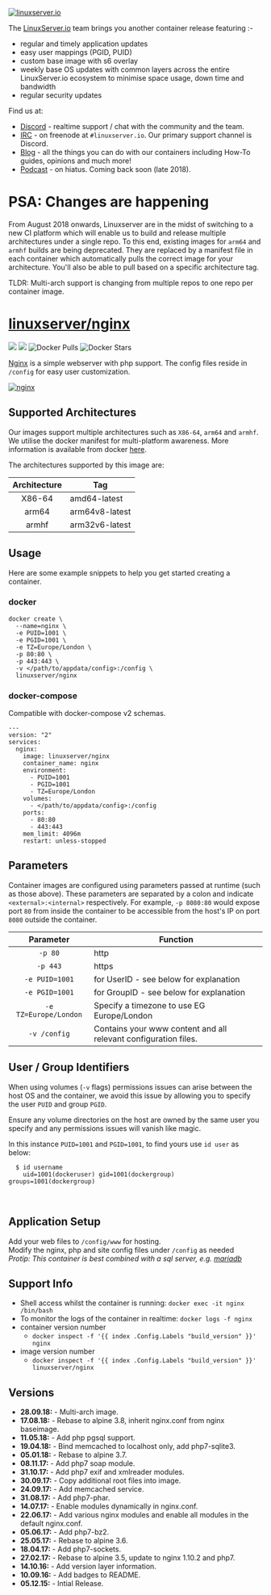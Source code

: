 [![linuxserver.io](https://raw.githubusercontent.com/linuxserver/docker-templates/master/linuxserver.io/img/linuxserver_medium.png)](https://linuxserver.io)

The [LinuxServer.io](https://linuxserver.io) team brings you another container release featuring :-

 * regular and timely application updates
 * easy user mappings (PGID, PUID)
 * custom base image with s6 overlay
 * weekly base OS updates with common layers across the entire LinuxServer.io ecosystem to minimise space usage, down time and bandwidth
 * regular security updates

Find us at:
* [Discord](https://discord.gg/YWrKVTn) - realtime support / chat with the community and the team.
* [IRC](https://irc.linuxserver.io) - on freenode at `#linuxserver.io`. Our primary support channel is Discord.
* [Blog](https://blog.linuxserver.io) - all the things you can do with our containers including How-To guides, opinions and much more!
* [Podcast](https://podcast.linuxserver.io) - on hiatus. Coming back soon (late 2018).

# PSA: Changes are happening

From August 2018 onwards, Linuxserver are in the midst of switching to a new CI platform which will enable us to build and release multiple architectures under a single repo. To this end, existing images for `arm64` and `armhf` builds are being deprecated. They are replaced by a manifest file in each container which automatically pulls the correct image for your architecture. You'll also be able to pull based on a specific architecture tag.

TLDR: Multi-arch support is changing from multiple repos to one repo per container image.

# [linuxserver/nginx](https://github.com/linuxserver/docker-nginx)
[![](https://images.microbadger.com/badges/version/linuxserver/nginx.svg)](https://microbadger.com/images/linuxserver/nginx "Get your own version badge on microbadger.com")
[![](https://images.microbadger.com/badges/image/linuxserver/nginx.svg)](https://microbadger.com/images/linuxserver/nginx "Get your own version badge on microbadger.com")
![Docker Pulls](https://img.shields.io/docker/pulls/linuxserver/nginx.svg)
![Docker Stars](https://img.shields.io/docker/stars/linuxserver/nginx.svg)

[Nginx](https://nginx.org/) is a simple webserver with php support. The config files reside in `/config` for easy user customization.

[![nginx](https://raw.githubusercontent.com/linuxserver/docker-templates/master/linuxserver.io/img/nginx-banner.png)](https://nginx.org/)

## Supported Architectures

Our images support multiple architectures such as `X86-64`, `arm64` and `armhf`. We utilise the docker manifest for multi-platform awareness. More information is available from docker [here](https://github.com/docker/distribution/blob/master/docs/spec/manifest-v2-2.md#manifest-list). 

The architectures supported by this image are:

| Architecture | Tag |
| :----: | --- |
| X86-64 | amd64-latest |
| arm64 | arm64v8-latest |
| armhf | arm32v6-latest |

## Usage

Here are some example snippets to help you get started creating a container.

### docker

```
docker create \
  --name=nginx \
  -e PUID=1001 \
  -e PGID=1001 \
  -e TZ=Europe/London \
  -p 80:80 \
  -p 443:443 \
  -v </path/to/appdata/config>:/config \
  linuxserver/nginx
```


### docker-compose

Compatible with docker-compose v2 schemas.

```
---
version: "2"
services:
  nginx:
    image: linuxserver/nginx
    container_name: nginx
    environment:
      - PUID=1001
      - PGID=1001
      - TZ=Europe/London
    volumes:
      - </path/to/appdata/config>:/config
    ports:
      - 80:80
      - 443:443
    mem_limit: 4096m
    restart: unless-stopped
```

## Parameters

Container images are configured using parameters passed at runtime (such as those above). These parameters are separated by a colon and indicate `<external>:<internal>` respectively. For example, `-p 8080:80` would expose port `80` from inside the container to be accessible from the host's IP on port `8080` outside the container.

| Parameter | Function |
| :----: | --- |
| `-p 80` | http |
| `-p 443` | https |
| `-e PUID=1001` | for UserID - see below for explanation |
| `-e PGID=1001` | for GroupID - see below for explanation |
| `-e TZ=Europe/London` | Specify a timezone to use EG Europe/London |
| `-v /config` | Contains your www content and all relevant configuration files. |

## User / Group Identifiers

When using volumes (`-v` flags) permissions issues can arise between the host OS and the container, we avoid this issue by allowing you to specify the user `PUID` and group `PGID`.

Ensure any volume directories on the host are owned by the same user you specify and any permissions issues will vanish like magic.

In this instance `PUID=1001` and `PGID=1001`, to find yours use `id user` as below:

```
  $ id username
    uid=1001(dockeruser) gid=1001(dockergroup) groups=1001(dockergroup)
```

&nbsp;
## Application Setup

Add your web files to `/config/www` for hosting.  
Modify the nginx, php and site config files under `/config` as needed  
*Protip: This container is best combined with a sql server, e.g. [mariadb](https://hub.docker.com/r/linuxserver/mariadb/)*



## Support Info

* Shell access whilst the container is running: `docker exec -it nginx /bin/bash`
* To monitor the logs of the container in realtime: `docker logs -f nginx`
* container version number 
  * `docker inspect -f '{{ index .Config.Labels "build_version" }}' nginx`
* image version number
  * `docker inspect -f '{{ index .Config.Labels "build_version" }}' linuxserver/nginx`

## Versions

* **28.09.18:** - Multi-arch image.
* **17.08.18:** - Rebase to alpine 3.8, inherit nginx.conf from nginx baseimage.
* **11.05.18:** - Add php pgsql support.
* **19.04.18:** - Bind memcached to localhost only, add php7-sqlite3.
* **05.01.18:** - Rebase to alpine 3.7.
* **08.11.17:** - Add php7 soap module.
* **31.10.17:** - Add php7 exif and xmlreader modules.
* **30.09.17:** - Copy additional root files into image.
* **24.09.17:** - Add memcached service.
* **31.08.17:** - Add php7-phar.
* **14.07.17:** - Enable modules dynamically in nginx.conf.
* **22.06.17:** - Add various nginx modules and enable all modules in the default nginx.conf.
* **05.06.17:** - Add php7-bz2.
* **25.05.17:** - Rebase to alpine 3.6.
* **18.04.17:** - Add php7-sockets.
* **27.02.17:** - Rebase to alpine 3.5, update to nginx 1.10.2 and php7.
* **14.10.16:** - Add version layer information.
* **10.09.16:** - Add badges to README.
* **05.12.15:** - Intial Release.
